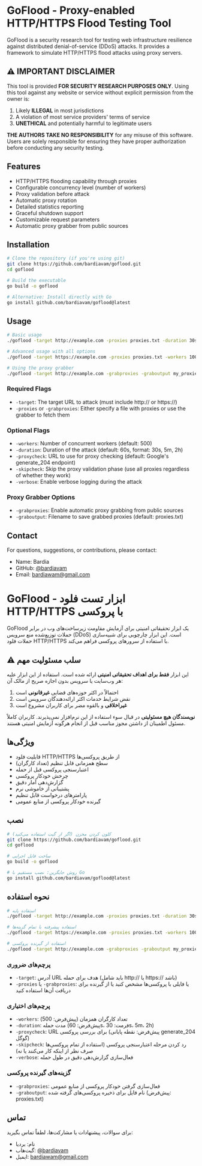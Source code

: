 # GoFlood - Proxy-enabled HTTP/HTTPS Flood Testing Tool

GoFlood is a security research tool for testing web infrastructure resilience against distributed denial-of-service (DDoS) attacks. It provides a framework to simulate HTTP/HTTPS flood attacks using proxy servers.

## ⚠️ IMPORTANT DISCLAIMER

This tool is provided **FOR SECURITY RESEARCH PURPOSES ONLY**. Using this tool against any website or service without explicit permission from the owner is:

1. Likely **ILLEGAL** in most jurisdictions
2. A violation of most service providers' terms of service
3. **UNETHICAL** and potentially harmful to legitimate users

**THE AUTHORS TAKE NO RESPONSIBILITY** for any misuse of this software. Users are solely responsible for ensuring they have proper authorization before conducting any security testing.

## Features

- HTTP/HTTPS flooding capability through proxies
- Configurable concurrency level (number of workers)
- Proxy validation before attack
- Automatic proxy rotation
- Detailed statistics reporting
- Graceful shutdown support
- Customizable request parameters
- Automatic proxy grabber from public sources

## Installation

```bash
# Clone the repository (if you're using git)
git clone https://github.com/bardiavam/goflood.git
cd goflood

# Build the executable
go build -o goflood

# Alternative: Install directly with Go
go install github.com/bardiavam/goflood@latest
```

## Usage

```bash
# Basic usage
./goflood -target http://example.com -proxies proxies.txt -duration 30s

# Advanced usage with all options
./goflood -target https://example.com -proxies proxies.txt -workers 1000 -duration 2m -proxycheck http://google.com -skipcheck -verbose

# Using the proxy grabber
./goflood -target http://example.com -grabproxies -graboutput my_proxies.txt -duration 1m
```

### Required Flags

- `-target`: The target URL to attack (must include http:// or https://)
- `-proxies` or `-grabproxies`: Either specify a file with proxies or use the grabber to fetch them

### Optional Flags

- `-workers`: Number of concurrent workers (default: 500)
- `-duration`: Duration of the attack (default: 60s, format: 30s, 5m, 2h)
- `-proxycheck`: URL to use for proxy checking (default: Google's generate_204 endpoint)
- `-skipcheck`: Skip the proxy validation phase (use all proxies regardless of whether they work)
- `-verbose`: Enable verbose logging during the attack

### Proxy Grabber Options

- `-grabproxies`: Enable automatic proxy grabbing from public sources
- `-graboutput`: Filename to save grabbed proxies (default: proxies.txt)

## Contact

For questions, suggestions, or contributions, please contact:

- Name: Bardia
- GitHub: [@bardiavam](https://github.com/bardiavam)
- Email: bardiawam@gmail.com

# GoFlood - ابزار تست فلود HTTP/HTTPS با پروکسی

GoFlood یک ابزار تحقیقاتی امنیتی برای آزمایش مقاومت زیرساخت‌های وب در برابر حملات توزیع‌شده منع سرویس (DDoS) است. این ابزار چارچوبی برای شبیه‌سازی حملات فلود HTTP/HTTPS با استفاده از سرورهای پروکسی فراهم می‌کند.

## ⚠️ سلب مسئولیت مهم

این ابزار **فقط برای اهداف تحقیقاتی امنیتی** ارائه شده است. استفاده از این ابزار علیه هر وب‌سایت یا سرویس بدون اجازه صریح از مالک آن:

1. احتمالاً در اکثر حوزه‌های قضایی **غیرقانونی** است
2. نقض شرایط خدمات اکثر ارائه‌دهندگان سرویس است
3. **غیراخلاقی** و بالقوه مضر برای کاربران مشروع است

**نویسندگان هیچ مسئولیتی** در قبال سوء استفاده از این نرم‌افزار نمی‌پذیرند. کاربران کاملاً مسئول اطمینان از داشتن مجوز مناسب قبل از انجام هرگونه آزمایش امنیتی هستند.

## ویژگی‌ها

- قابلیت فلود HTTP/HTTPS از طریق پروکسی‌ها
- سطح همزمانی قابل تنظیم (تعداد کارگران)
- اعتبارسنجی پروکسی قبل از حمله
- چرخش خودکار پروکسی
- گزارش‌دهی آمار دقیق
- پشتیبانی از خاموشی نرم
- پارامترهای درخواست قابل تنظیم
- گیرنده خودکار پروکسی از منابع عمومی

## نصب

```bash
# کلون کردن مخزن (اگر از گیت استفاده می‌کنید)
git clone https://github.com/bardiavam/goflood.git
cd goflood

# ساخت فایل اجرایی
go build -o goflood

# روش جایگزین: نصب مستقیم با Go
go install github.com/bardiavam/goflood@latest
```

## نحوه استفاده

```bash
# استفاده پایه
./goflood -target http://example.com -proxies proxies.txt -duration 30s

# استفاده پیشرفته با تمام گزینه‌ها
./goflood -target https://example.com -proxies proxies.txt -workers 1000 -duration 2m -proxycheck http://google.com -skipcheck -verbose

# استفاده از گیرنده پروکسی
./goflood -target http://example.com -grabproxies -graboutput my_proxies.txt -duration 1m
```

### پرچم‌های ضروری

- `-target`: آدرس URL هدف برای حمله (باید شامل http:// یا https:// باشد)
- `-proxies` یا `-grabproxies`: یا فایلی با پروکسی‌ها مشخص کنید یا از گیرنده برای دریافت آن‌ها استفاده کنید

### پرچم‌های اختیاری

- `-workers`: تعداد کارگران همزمان (پیش‌فرض: 500)
- `-duration`: مدت حمله (پیش‌فرض: 60s، فرمت: 30s، 5m، 2h)
- `-proxycheck`: URL برای بررسی پروکسی (پیش‌فرض: نقطه پایانی generate_204 گوگل)
- `-skipcheck`: رد کردن مرحله اعتبارسنجی پروکسی (استفاده از تمام پروکسی‌ها صرف نظر از اینکه کار می‌کنند یا نه)
- `-verbose`: فعال‌سازی گزارش‌دهی دقیق در طول حمله

### گزینه‌های گیرنده پروکسی

- `-grabproxies`: فعال‌سازی گرفتن خودکار پروکسی از منابع عمومی
- `-graboutput`: نام فایل برای ذخیره پروکسی‌های گرفته شده (پیش‌فرض: proxies.txt)

## تماس

برای سوالات، پیشنهادات یا مشارکت‌ها، لطفاً تماس بگیرید:

- نام: بردیا
- گیت‌هاب: [@bardiavam](https://github.com/bardiavam)
- ایمیل: bardiawam@gmail.com
